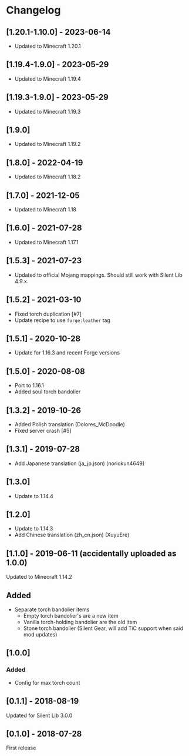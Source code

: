 # Changelog

## [1.20.1-1.10.0] - 2023-06-14
- Updated to Minecraft 1.20.1

## [1.19.4-1.9.0] - 2023-05-29
- Updated to Minecraft 1.19.4

## [1.19.3-1.9.0] - 2023-05-29
- Updated to Minecraft 1.19.3

## [1.9.0]
- Updated to Minecraft 1.19.2

## [1.8.0] - 2022-04-19
- Updated to Minecraft 1.18.2

## [1.7.0] - 2021-12-05
- Updated to Minecraft 1.18

## [1.6.0] - 2021-07-28
- Updated to Minecraft 1.17.1

## [1.5.3] - 2021-07-23
- Updated to official Mojang mappings. Should still work with Silent Lib 4.9.x.

## [1.5.2] - 2021-03-10
- Fixed torch duplication [#7]
- Update recipe to use `forge:leather` tag

## [1.5.1] - 2020-10-28
- Update for 1.16.3 and recent Forge versions

## [1.5.0] - 2020-08-08
- Port to 1.16.1
- Added soul torch bandolier

## [1.3.2] - 2019-10-26
- Added Polish translation (Dolores_McDoodle)
- Fixed server crash [#5]

## [1.3.1] - 2019-07-28
- Add Japanese translation (ja_jp.json) (noriokun4649)

## [1.3.0]
- Update to 1.14.4

## [1.2.0]
- Update to 1.14.3
- Add Chinese translation (zh_cn.json) (XuyuEre)

## [1.1.0] - 2019-06-11 (accidentally uploaded as 1.0.0)
Updated to Minecraft 1.14.2
## Added
- Separate torch bandolier items
    - Empty torch bandolier's are a new item
    - Vanilla torch-holding bandolier are the old item
    - Stone torch bandolier (Silent Gear, will add TiC support when said mod updates)

## [1.0.0]
### Added
- Config for max torch count

## [0.1.1] - 2018-08-19
Updated for Silent Lib 3.0.0

## [0.1.0] - 2018-07-28
First release

